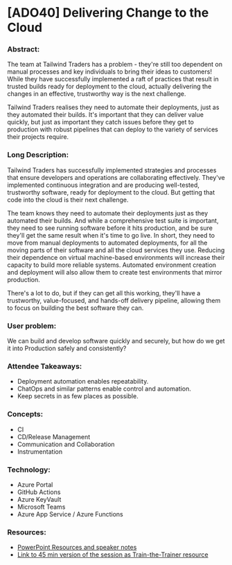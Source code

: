 # [ADO40] Delivering Change to the Cloud


###  **Abstract:**
The team at Tailwind Traders has a problem - they're still too dependent on manual processes and key individuals to bring their ideas to customers! While they have successfully implemented a raft of practices that result in trusted builds ready for deployment to the cloud, actually delivering the changes in an effective, trustworthy way is the next challenge. 

Tailwind Traders realises they need to automate their deployments, just as they automated their builds. It's important that they can deliver value quickly, but just as important they catch issues before they get to production with robust pipelines that can deploy to the variety of services their projects require. 

### **Long Description:** 

Tailwind Traders has successfully implemented strategies and processes that ensure developers and operations are collaborating effectively. They've implemented continuous integration and are producing well-tested, trustworthy software, ready for deployment to the cloud. But getting that code into the cloud is their next challenge. 

The team knows they need to automate their deployments just as they automated their builds. And while a comprehensive test suite is important, they need to see running software before it hits production, and be sure they'll get the same result when it's time to go live. In short, they need to move from manual deployments to automated deployments, for all the moving parts of their software and all the cloud services they use. Reducing their dependence on virtual machine-based environments will increase their capacity to build more reliable systems. Automated environment creation and deployment will also allow them to create test environments that mirror production. 

There's a lot to do, but if they can get all this working, they'll have a trustworthy, value-focused, and hands-off delivery pipeline, allowing them to focus on building the best software they can. 

### **User problem:** 

We can build and develop software quickly and securely, but how do we get it into Production safely and consistently? 

### **Attendee Takeaways:**
* Deployment automation enables repeatability. 
* ChatOps and similar patterns enable control and automation. 
* Keep secrets in as few places as possible. 

### **Concepts:**
* CI 
* CD/Release Management 
* Communication and Collaboration 
* Instrumentation 

### **Technology:**
* Azure Portal 
* GitHub Actions 
* Azure KeyVault 
* Microsoft Teams 
* Azure App Service / Azure Functions 

### **Resources:**
* [PowerPoint Resources and speaker notes]()
* [Link to 45 min version of the session as Train-the-Trainer resource](https://youtu.be/HQOiJILFXx0)